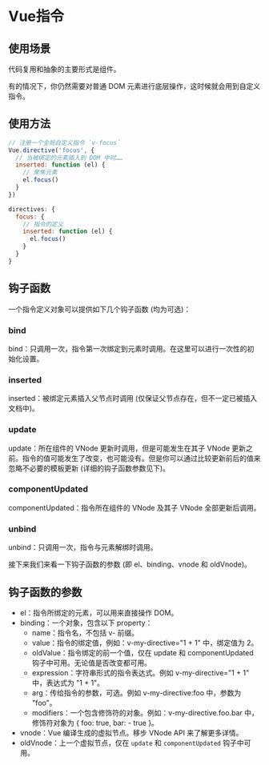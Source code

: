 # Vue指令

## 使用场景

代码复用和抽象的主要形式是组件。

有的情况下，你仍然需要对普通 DOM 元素进行底层操作，这时候就会用到自定义指令。

## 使用方法

```js
// 注册一个全局自定义指令 `v-focus`
Vue.directive('focus', {
  // 当被绑定的元素插入到 DOM 中时……
  inserted: function (el) {
    // 聚焦元素
    el.focus()
  }
})
```

```js
directives: {
  focus: {
    // 指令的定义
    inserted: function (el) {
      el.focus()
    }
  }
}
```

## 钩子函数

一个指令定义对象可以提供如下几个钩子函数 (均为可选)：

### bind

bind：只调用一次，指令第一次绑定到元素时调用。在这里可以进行一次性的初始化设置。

### inserted

inserted：被绑定元素插入父节点时调用 (仅保证父节点存在，但不一定已被插入文档中)。

### update

update：所在组件的 VNode 更新时调用，但是可能发生在其子 VNode 更新之前。指令的值可能发生了改变，也可能没有。但是你可以通过比较更新前后的值来忽略不必要的模板更新 (详细的钩子函数参数见下)。

### componentUpdated

componentUpdated：指令所在组件的 VNode 及其子 VNode 全部更新后调用。

### unbind

unbind：只调用一次，指令与元素解绑时调用。

接下来我们来看一下钩子函数的参数 (即 el、binding、vnode 和 oldVnode)。

## 钩子函数的参数

- el：指令所绑定的元素，可以用来直接操作 DOM。
- binding：一个对象，包含以下 property：
  - name：指令名，不包括 v- 前缀。
  - value：指令的绑定值，例如：v-my-directive="1 + 1" 中，绑定值为 2。
  - oldValue：指令绑定的前一个值，仅在 update 和 componentUpdated 钩子中可用。无论值是否改变都可用。
  - expression：字符串形式的指令表达式。例如 v-my-directive="1 + 1" 中，表达式为 "1 + 1"。
  - arg：传给指令的参数，可选。例如 v-my-directive:foo 中，参数为 "foo"。
  - modifiers：一个包含修饰符的对象。例如：v-my-directive.foo.bar 中，修饰符对象为 { foo: true, bar: - true }。
- vnode：Vue 编译生成的虚拟节点。移步 VNode API 来了解更多详情。
- oldVnode：上一个虚拟节点，仅在 `update` 和 `componentUpdated` 钩子中可用。

